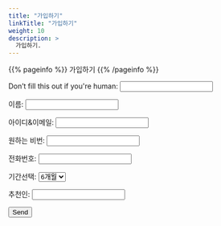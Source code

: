 ```yaml
---
title: "가입하기"
linkTitle: "가입하기"
weight: 10
description: >
  가입하기.
---
```


{{% pageinfo %}}
가입하기
{{% /pageinfo %}}


<form class="form" name="contact" method="POST" data-netlify="true" netlify-honeypot="bot-field">
  <p class="hidden">
    <label>Don’t fill this out if you're human: <input name="bot-field" /></label>
  </p>
  <p>
    <label>이름: <input type="text" name="name" /></label>   
  </p>
  <p>
    <label>아이디&이메일: <input type="email" name="email" /></label>
  </p>
    <p>
    <label>원하는 비번: <input type="password" name="password" /></label>
  </p>
  <p>
    <label>전화번호: <input type="text" name="phone" /></label>   
  </p>
  <p>
    <label>기간선택: <select name="plan[]" single>
      <option value="6month">6개월</option>
      <option value="12momth">1년</option>
    </select></label>
  </p>
    <p>
    <label>추천인: <input type="text" name="recomand" /></label>   
  </p>
  <p>
    <button type="submit">Send</button>
  </p>
</form>